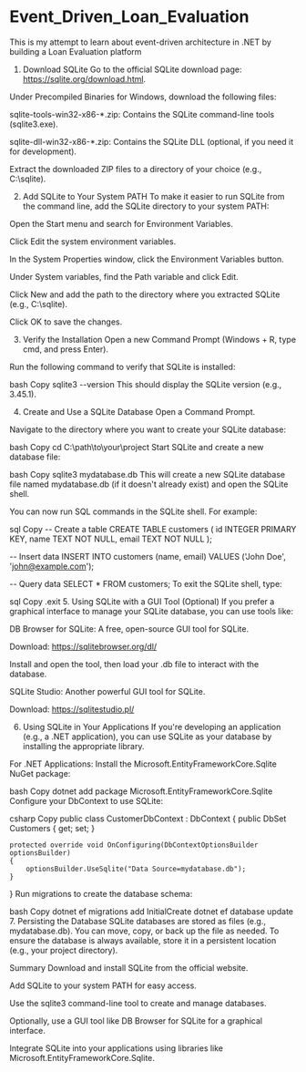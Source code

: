 # Event_Driven_Loan_Evaluation
This is my attempt to learn about event-driven architecture in .NET by building a Loan Evaluation platform
1. Download SQLite
Go to the official SQLite download page: https://sqlite.org/download.html.

Under Precompiled Binaries for Windows, download the following files:

sqlite-tools-win32-x86-*.zip: Contains the SQLite command-line tools (sqlite3.exe).

sqlite-dll-win32-x86-*.zip: Contains the SQLite DLL (optional, if you need it for development).

Extract the downloaded ZIP files to a directory of your choice (e.g., C:\sqlite).

2. Add SQLite to Your System PATH
To make it easier to run SQLite from the command line, add the SQLite directory to your system PATH:

Open the Start menu and search for Environment Variables.

Click Edit the system environment variables.

In the System Properties window, click the Environment Variables button.

Under System variables, find the Path variable and click Edit.

Click New and add the path to the directory where you extracted SQLite (e.g., C:\sqlite).

Click OK to save the changes.

3. Verify the Installation
Open a new Command Prompt (Windows + R, type cmd, and press Enter).

Run the following command to verify that SQLite is installed:

bash
Copy
sqlite3 --version
This should display the SQLite version (e.g., 3.45.1).

4. Create and Use a SQLite Database
Open a Command Prompt.

Navigate to the directory where you want to create your SQLite database:

bash
Copy
cd C:\path\to\your\project
Start SQLite and create a new database file:

bash
Copy
sqlite3 mydatabase.db
This will create a new SQLite database file named mydatabase.db (if it doesn't already exist) and open the SQLite shell.

You can now run SQL commands in the SQLite shell. For example:

sql
Copy
-- Create a table
CREATE TABLE customers (
    id INTEGER PRIMARY KEY,
    name TEXT NOT NULL,
    email TEXT NOT NULL
);

-- Insert data
INSERT INTO customers (name, email) VALUES ('John Doe', 'john@example.com');

-- Query data
SELECT * FROM customers;
To exit the SQLite shell, type:

sql
Copy
.exit
5. Using SQLite with a GUI Tool (Optional)
If you prefer a graphical interface to manage your SQLite database, you can use tools like:

DB Browser for SQLite: A free, open-source GUI tool for SQLite.

Download: https://sqlitebrowser.org/dl/

Install and open the tool, then load your .db file to interact with the database.

SQLite Studio: Another powerful GUI tool for SQLite.

Download: https://sqlitestudio.pl/

6. Using SQLite in Your Applications
If you're developing an application (e.g., a .NET application), you can use SQLite as your database by installing the appropriate library.

For .NET Applications:
Install the Microsoft.EntityFrameworkCore.Sqlite NuGet package:

bash
Copy
dotnet add package Microsoft.EntityFrameworkCore.Sqlite
Configure your DbContext to use SQLite:

csharp
Copy
public class CustomerDbContext : DbContext
{
    public DbSet<Customer> Customers { get; set; }

    protected override void OnConfiguring(DbContextOptionsBuilder optionsBuilder)
    {
        optionsBuilder.UseSqlite("Data Source=mydatabase.db");
    }
}
Run migrations to create the database schema:

bash
Copy
dotnet ef migrations add InitialCreate
dotnet ef database update
7. Persisting the Database
SQLite databases are stored as files (e.g., mydatabase.db). You can move, copy, or back up the file as needed. To ensure the database is always available, store it in a persistent location (e.g., your project directory).

Summary
Download and install SQLite from the official website.

Add SQLite to your system PATH for easy access.

Use the sqlite3 command-line tool to create and manage databases.

Optionally, use a GUI tool like DB Browser for SQLite for a graphical interface.

Integrate SQLite into your applications using libraries like Microsoft.EntityFrameworkCore.Sqlite.